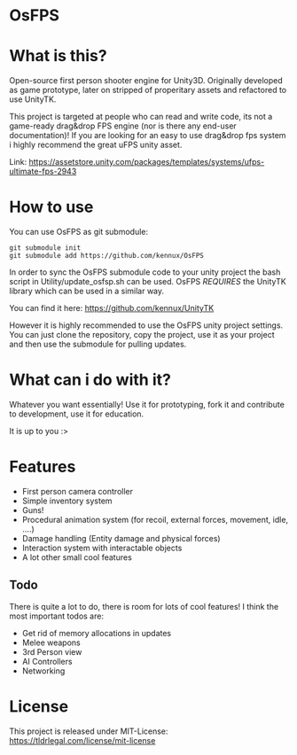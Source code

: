 # OsFPS
# What is this?

Open-source first person shooter engine for Unity3D.
Originally developed as game prototype, later on stripped of properitary assets and refactored to use UnityTK.

This project is targeted at people who can read and write code, its not a game-ready drag&drop FPS engine (nor is there any end-user documentation)!
If you are looking for an easy to use drag&drop fps system i highly recommend the great uFPS unity asset.

Link: https://assetstore.unity.com/packages/templates/systems/ufps-ultimate-fps-2943

# How to use

You can use OsFPS as git submodule:

`git submodule init`  
`git submodule add https://github.com/kennux/OsFPS`

In order to sync the OsFPS submodule code to your unity project the bash script in Utility/update_osfsp.sh can be used.
OsFPS _REQUIRES_ the UnityTK library which can be used in a similar way.

You can find it here: https://github.com/kennux/UnityTK

However it is highly recommended to use the OsFPS unity project settings.
You can just clone the repository, copy the project, use it as your project and then use the submodule for pulling updates.

# What can i do with it?

Whatever you want essentially!
Use it for prototyping, fork it and contribute to development, use it for education.

It is up to you :>

# Features

- First person camera controller
- Simple inventory system
- Guns!
- Procedural animation system (for recoil, external forces, movement, idle, ....)
- Damage handling (Entity damage and physical forces)
- Interaction system with interactable objects
- A lot other small cool features

## Todo

There is quite a lot to do, there is room for lots of cool features!
I think the most important todos are:

- Get rid of memory allocations in updates
- Melee weapons
- 3rd Person view
- AI Controllers
- Networking

# License

This project is released under MIT-License: https://tldrlegal.com/license/mit-license
